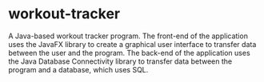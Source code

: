 # workout-tracker
A Java-based workout tracker program. The front-end of the application uses the JavaFX library to create a graphical user interface to transfer data between the user and the program. The back-end of the application uses the Java Database Connectivity library to transfer data between the program and a database, which uses SQL.
